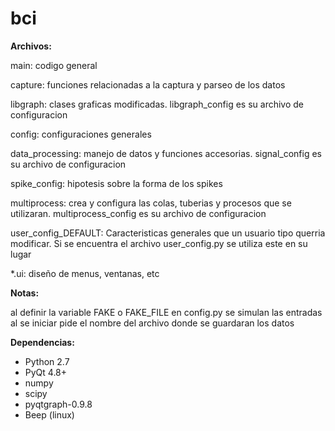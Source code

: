 bci
===

**Archivos:**

  main: codigo general
  
  capture: funciones relacionadas a la captura y parseo de los datos
  
  libgraph: clases graficas modificadas. libgraph_config es su archivo de configuracion
  
  config: configuraciones generales
  
  data_processing: manejo de datos y funciones accesorias. signal_config es su archivo de configuracion
  
  spike_config: hipotesis sobre la forma de los spikes
  
  multiprocess: crea y configura las colas, tuberias y procesos que se utilizaran. multiprocess_config es su archivo de configuracion
  
  user_config_DEFAULT: Caracteristicas generales que un usuario tipo querria modificar. Si se encuentra el archivo user_config.py se utiliza este en su lugar
  
  *.ui: diseño de menus, ventanas, etc

    
**Notas:** 

  al definir la variable FAKE o FAKE_FILE en config.py se simulan las entradas
  al se iniciar pide el nombre del archivo donde se guardaran los datos

**Dependencias:**

  * Python 2.7 
  * PyQt 4.8+
  * numpy 
  * scipy 
  * pyqtgraph-0.9.8
  * Beep (linux)




